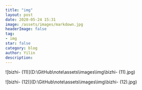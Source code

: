 ```yaml
---
title: "img"
layout: post
date: 2020-05-24 15:31
image: /assets/images/markdown.jpg
headerImage: false
tag:
- img
star: false
category: blog
author: Yilin
description: 
---
```


![bizhi- (11)](D:\GitHub\note\assets\images\img\bizhi- (11).jpg)

![bizhi- (12)](D:\GitHub\note\assets\images\img\bizhi- (12).jpg)
